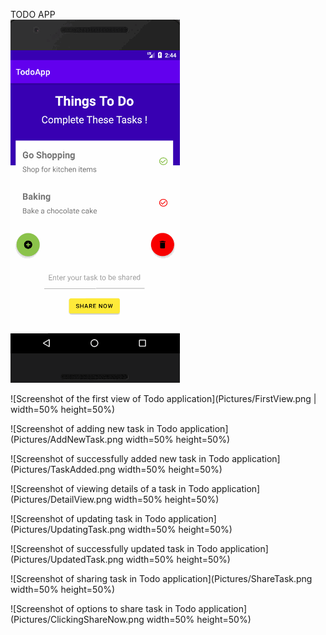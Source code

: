 TODO APP  <br>
![GIF of Todo application](/Pictures/TodoApp.gif) <br>

![Screenshot of the first view of Todo application](Pictures/FirstView.png | width=50% height=50%) <br>

![Screenshot of adding new task in Todo application](Pictures/AddNewTask.png width=50% height=50%) <br>

![Screenshot of successfully added new task in Todo application](Pictures/TaskAdded.png width=50% height=50%) <br>

![Screenshot of viewing details of a task in Todo application](Pictures/DetailView.png width=50% height=50%) <br>

![Screenshot of  updating task in Todo application](Pictures/UpdatingTask.png width=50% height=50%) <br>

![Screenshot of successfully updated task in Todo application](Pictures/UpdatedTask.png width=50% height=50%) <br>

![Screenshot of sharing task in Todo application](Pictures/ShareTask.png width=50% height=50%) <br>

![Screenshot of options to share task in Todo application](Pictures/ClickingShareNow.png width=50% height=50%) <br>


